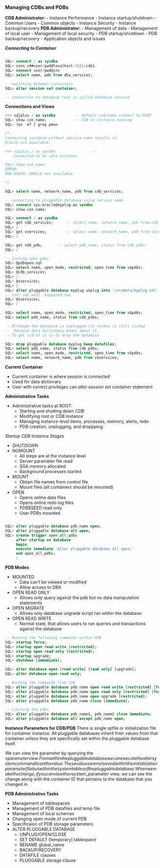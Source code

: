 ### Managing CDBs and PDBs
__CDB Administrator:__
    - Instance Performance
    - Instance startup/shutdown
    - Common Users
    - Common objects
    - Instance Security
    - Instance backup/recovery
__PDB Administrator:__
    - Management of data
    - Management of local user
    - Management of local security
    - PDB startup/shutdown
    - PDB backup/recovery
    - Application objects and issues

***Connecting to Container***
```SQL

SQL> connect / as sysdba
SQL> conn c##user/pwd@localhost:1521/cdb1
SQL> connect user/pwd@inv
SQL> select name, pdb from dba_services;

-- switching between containers
SQL> alter session set container;

-- connection to database root is called database service

```

**Connections and Views**
```SQL
>>> sqlplus / as sysdba         -- default username connect to ROOT
SQL> show con_name;             -- CDB is instance running
SQL> !ps -ef | grep pmon

/*
Connecting instance without service name results in
Oracle not available.

>>> sqlplus / as sysdba                 --
    Connected to an idle instance

SQL> show con_name;
ERROR:
ORA-01034: ORACLE not available

*/

SQL> select name, network_name, pdb from cdb_services;

-- connecting to pluggable database using service name
SQL> connect sys/oracle@myplug as sysdba
SQL> show con_name;

SQL> connect / as sysdba
SQL> get cdb_services;      -- select name, network_name, pdb from cdb_services;
SQL> /
SQL> get vservices;         -- select name, network_name, pdb from v$services;
SQL> /

SQL> get cdb_pdb;       -- select pdb_name, status from cdb_pdbs;
SQL> /

-- listing open pdbs
SQL> @pdbopen.sql
SQL> select name, open_mode, restricted, open_time from v$pdbs;
SQL> @cdb_services;
SQL> /
SQL> @vservices;
SQL> /
SQL> alter pluggable database myplug unplug into '/oradata/myplug.xml';
-- lets see what  happened now
SQL> @vservices;
SQL> /

SQL> select name, open_mode, restricted, open_time from v$pdbs;
SQL> select pdb_name, status from cdb_pdbs;

-- Although the database is unplugged its status is still listed
--  because data dictionary knows about it.
-- To get rid of it is to drop the database

SQL> drop pluggable database myplug keep datafiles;
SQL> select pdb_name, status from cdb_pdbs;
SQL> select name, open_mode, restricted, open_time from v$pdbs;
SQL> select name, network_name, pdb from v$services;

```

**Current Container**
- Current container is where session is connected 
- Used for data dictionary
- User with correct privileges can *alter session set container* statement

**Administrative Tasks**
- Administrative tasks at ROOT:
    - Starting and shutting down CDB
    - Modifying root or CDB instance
    - Managing instance-level items, processes, memory, alerts, redo
    - PDB creation, unplugging, and droppping

*Startup CDB Instance Stages*
- SHUTDOWN
- NOMOUNT
    - All steps are at the instance level
    - Server parameter file read
    - SGA memory allocated
    - Background processes started
- MOUNT
    - Obtain file names from control file
    - Mount files (all containers should be mounted)
- OPEN
    - Opens online data files
    - Opens online redo log files
    - PDB$SEED read only
    - User PDBs mounted

```SQL

SQL> alter pluggable database pdb_name open;
SQL> alter pluggable database all open;
SQL> create trigger open_all_pdbs 
     after startup on database
     begin
     execute immediate 'alter pluggable database all open;'
     end open_all_pdbs;
     /

```

**PDB Modes**
- MOUNTED
    - Data can't be viewed or modified
    - Allow access to DBA
- OPEN READ ONLY
    - Allows only query against the pdb but no data manipulation statements 
- OPEN MIGRATE
    - Allows only database ungrade script ran within the database
- OPEN READ WRITE
    - Normal state, that allows users to run queries and transactions against the database

```SQL
-- Running the following commands within PDB
SQL> startup force;
SQL> startup open read write [restricted];
SQL> startup open read only [restricted];
SQL> startup upgrade;
SQL> shutdown [immediate];

SQL> alter database open [read write] [read only] [upgrade];
SQL> alter database open read only;

-- Running the commands from CDB
SQL> alter pluggable database pdb_name open read write [restricted] [force];
SQL> alter pluggable database pdb_name open read only [restricted] [force];
SQL> alter pluggable database pdb_name open upgrade [restricted];
SQL> alter pluggable database pdb_name close [immediate];

-- limiting the pdbs
SQL> alter pluggable database pdb_name1, pdb_name2 close immediate;
SQL> alter pluggable database all except pdb_name open;

```

**Instance Parameters for CDB/PDB**
There is single spfile or initialization file for container instance. All pluggable databases inherit their values from that container unless they are specifically set within the pluggable database itself.

We can view the parameter by querying the v$parameter view. From within the pluggable database we can execute the alter system command to set the value. These values are not saved within the initialization parameter file but within the system tables of the pluggable database. When we make the change, if you can view the v$system_parameter view, we can see the change along with the container ID that pertains to the database that you changed in.

**PDB Administrative Tasks**
- Management of tablespaces
- Management of PDB datafiles and temp file
- Management of local schemas 
- Changing open mode of current PDB
- Specificaion of PDB storage parameters
- ALTER PLUGGABLE DATABASE
    - UNPLUG/OPEN/CLOSE
    - SET DEFAULT [temporary] tablespace
    - RENAME global_name
    - BACKUP/RECOVERY
    - DATAFILE clauses
    - PLUGGABLE storage clause

